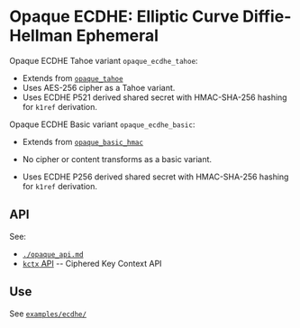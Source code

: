 # Opaque ECDHE: Elliptic Curve Diffie-Hellman Ephemeral

Opaque ECDHE Tahoe variant `opaque_ecdhe_tahoe`:
- Extends from [`opaque_tahoe`](./opaque_tahoe.md)
- Uses AES-256 cipher as a Tahoe variant.
- Uses ECDHE P521 derived shared secret with HMAC-SHA-256 hashing for `k1ref` derivation.

Opaque ECDHE Basic variant `opaque_ecdhe_basic`:
- Extends from [`opaque_basic_hmac`](./opaque_basic.md)
- No cipher or content transforms as a basic variant.
- Uses ECDHE P256 derived shared secret with HMAC-SHA-256 hashing for `k1ref` derivation.

  [Tahoe-LAFS]: https://tahoe-lafs.readthedocs.io/en/tahoe-lafs-1.12.1/specifications/file-encoding.html
  [CAS]: https://en.wikipedia.org/wiki/Content-addressable_storage


## API

See:

- [`./opaque_api.md`](./opaque_api.md)
- [`kctx` API](./kctx_api.md) -- Ciphered Key Context API


## Use

See [`examples/ecdhe/`](../examples/ecdhe/)

